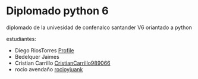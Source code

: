 # Diplomado python 6

diplomado de la univesidad de confenalco santander V6 oriantado a python 

estudiantes:
- Diego RiosTorres [Profile](https://github.com/)	
- Bedelquer Jaimes
- Cristian Carrillo [CristianCarrillo989066](https://github.com/CristianCarrillo989066)
- rocio avendaño  [rocioyjuank](https://github.com/rocioyjuanka)	
